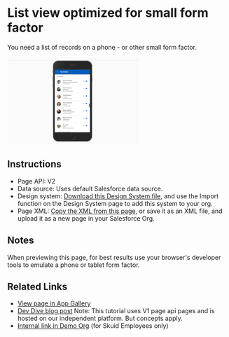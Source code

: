 # List view optimized for small form factor

You need a list of records on a phone - or other small form factor.

<img src="Mobile_List.png" width="300"></img>

## Instructions
- Page API:  V2
- Data source: Uses default Salesforce data source.   
- Design system: [Download this Design System file](https://github.com/skuid/SamplePages/blob/master/Use_Cases/SamplePages.designsystem), and use the Import function on the Design System page to add this system to your org. 
- Page XML:  [Copy the XML from this page](MobileList.xml), or save it as an XML file, and upload it as a new page in your Salesforce Org.  

## Notes
When previewing this page,  for best results use your browser's developer tools to emulate a phone or tablet form factor. 


## Related Links
- [View page in App Gallery](https://portal.skuidsite.com/designsystem/samplepages/preview/mobilelist)
- [Dev Dive blog post](https://www.skuid.com/blog/step-by-step-tutorial-how-to-build-a-mobile-contact-app-with-skuid/)  Note: This tutorial uses V1 page api pages and is hosted on our independent platform.  But concepts apply. 
- [Internal link in Demo Org](https://skuid-demo--skuid.na37.visual.force.com/apex/skuid__ui?page=SamplePages_MobileList) (for Skuid Employees only)